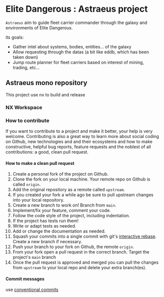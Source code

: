# Elite Dangerous : Astraeus project

`Astraeus` aim to guide fleet carrier commander through the galaxy and environments of Elite Dangerous.

its goals:
- Gather intel about systems, bodies, entities... of the galaxy
- Allow requesting through the datas (a bit like eddb, which has been taken down)
- Jump route planner for fleet carriers based on interest of mining, trading, etc...

## Astraeus mono repository

This project use nx to build and release

### NX Workspace



### How to contribute

If you want to contribute to a project and make it better, your help is very welcome. Contributing is also a great way to learn more about social coding on Github, new technologies and and their ecosystems and how to make constructive, helpful bug reports, feature requests and the noblest of all contributions: a good, clean pull request.

#### How to make a clean pull request

1. Create a personal fork of the project on Github.
2. Clone the fork on your local machine. Your remote repo on Github is called `origin`.
3. Add the original repository as a remote called `upstream`.
4. If you created your fork a while ago be sure to pull upstream changes into your local repository.
5. Create a new branch to work on! Branch from `main`.
6. Implement/fix your feature, comment your code.
7. Follow the code style of the project, including indentation.
8. If the project has tests run them!
9. Write or adapt tests as needed.
10. Add or change the documentation as needed.
11. Squash your commits into a single commit with git's [interactive rebase](https://help.github.com/articles/interactive-rebase). Create a new branch if necessary.
12. Push your branch to your fork on Github, the remote `origin`.
13. From your fork open a pull request in the correct branch. Target the project's `main` branch
14. Once the pull request is approved and merged you can pull the changes from `upstream` to your local repo and delete
    your extra branch(es).

#### Commit messages

use [conventional commits](https://www.conventionalcommits.org/en/v1.0.0/)

